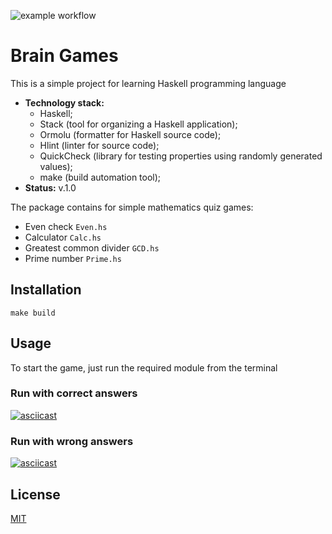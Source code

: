 ![example workflow](https://github.com/dosart/haskell-project-lvl1/actions/workflows/TestsAndLinter.yml/badge.svg)



# Brain Games

This is a simple project for learning Haskell programming language

- **Technology stack:** 
  - Haskell;
  - Stack (tool for organizing a Haskell application);
  - Ormolu (formatter for Haskell source code);
  - Hlint (linter for source code);
  - QuickCheck (library for testing properties using randomly generated values);
  - make (build automation tool);
- **Status:** v.1.0

The package contains for simple mathematics quiz games:

- Even check `Even.hs`
- Calculator `Calc.hs`
- Greatest common divider `GCD.hs`
- Prime number `Prime.hs`

## Installation
```console
make build
```
## Usage

To start the game, just run the required module from the terminal

### Run with correct answers

[![asciicast](https://asciinema.org/a/66A1RpK9303wdXJBwN67nUVd1.svg)](https://asciinema.org/a/66A1RpK9303wdXJBwN67nUVd1)

### Run with wrong answers

[![asciicast](https://asciinema.org/a/zzcKsFrotT2c5Rs7FCCFLo0ma.svg)](https://asciinema.org/a/zzcKsFrotT2c5Rs7FCCFLo0ma)

## License

[MIT](https://choosealicense.com/licenses/mit/)
